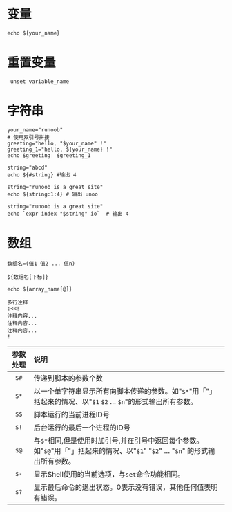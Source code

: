 
# 变量


```shell
echo ${your_name}
```

#  重置变量


```shell
 unset variable_name
```


# 字符串

```shell
your_name="runoob"
# 使用双引号拼接
greeting="hello, "$your_name" !"
greeting_1="hello, ${your_name} !"
echo $greeting  $greeting_1
```

```shell
string="abcd"
echo ${#string} #输出 4

string="runoob is a great site"
echo ${string:1:4} # 输出 unoo

string="runoob is a great site"
echo `expr index "$string" io`  # 输出 4
```

# 数组

```shell
数组名=(值1 值2 ... 值n)

${数组名[下标]}

echo ${array_name[@]}
```
```
多行注释
:<<!
注释内容...
注释内容...
注释内容...
!

```

|参数处理|	说明|
|:---:|:----|
|`$#`	|传递到脚本的参数个数
|`$*`	|以一个单字符串显示所有向脚本传递的参数。如"`$*`"用「"」括起来的情况、以"`$1` `$2` … `$n`"的形式输出所有参数。
|`$$`	|脚本运行的当前进程ID号
|`$!`	|后台运行的最后一个进程的ID号
|`$@`	|与`$*`相同,但是使用时加引号,并在引号中返回每个参数。如"`$@`"用「"」括起来的情况、以"`$1`" "`$2`" … "`$n`" 的形式输出所有参数。
|`$-`	|显示Shell使用的当前选项，与`set`命令功能相同。
|`$?`	|显示最后命令的退出状态。0表示没有错误，其他任何值表明有错误。